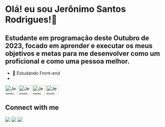 # Olá! eu sou Jerônimo Santos Rodrigues!👋
## Estudante em programação deste Outubro de 2023, focado em aprender e executar os meus objetivos e metas para me desenvolver como um proficional e como uma pessoa melhor.
- 🌱 Estudando Front-end
-

<div style="display: inline_block">
  <img align="center" alt="Jeronimo-html" height="30" width="40" src="https://cdn.jsdelivr.net/gh/devicons/devicon@latest/icons/html5/html5-original.svg" />
  <img align="center" alt="Jeronimo-css" height="30" width="40" src="https://cdn.jsdelivr.net/gh/devicons/devicon@latest/icons/css3/css3-original.svg" />
  <img align="center" alt="Jeronimo-javascript" height="30" width="40" src="https://cdn.jsdelivr.net/gh/devicons/devicon@latest/icons/javascript/javascript-original.svg" />
  <img align="center" alt="Jeronimo-react" height="30" width="40" src="https://cdn.jsdelivr.net/gh/devicons/devicon@latest/icons/react/react-original.svg" />
</div>

 ## Connect with me
<div>
  <a href="https://www.linkedin.com/in/jer%C3%B4nimo-s-rodrigues-dev/" target="_blank"><img src="https://img.shields.io/badge/LinkedIn-0077B5?style=for-the-badge&logo=linkedin&logoColor=white" target="_blank"></a>
  <a href="https://www.instagram.com/jeronimo_santos_oficial/" target="_blank"><img src="https://img.shields.io/badge/Instagram-E4405F?style=for-the-badge&logo=instagram&logoColor=white" target="_blank"></a>
  <a href="https://mail.google.com/mail/u/0/?pli=1#inbox" target="_blank"><img src="https://img.shields.io/badge/Gmail-D14836?style=for-the-badge&logo=gmail&logoColor=white" target="_blank"></a>
</div>

<!--
**JeronimoSantos/JeronimoSantos** is a ✨ _special_ ✨ repository because its `README.md` (this file) appears on your GitHub profile.

Here are some ideas to get you started:

- 🔭 I’m currently working on ...
- 🌱 I’m currently learning ...
- 👯 I’m looking to collaborate on ...
- 🤔 I’m looking for help with ...
- 💬 Ask me about ...
- 📫 How to reach me: ...
- 😄 Pronouns: ...
- ⚡ Fun fact: ...
-->
